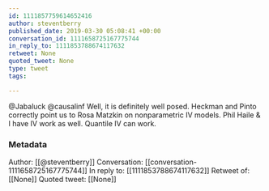 ```yaml
---
id: 1111857759614652416
author: steventberry
published_date: 2019-03-30 05:08:41 +00:00
conversation_id: 1111658725167775744
in_reply_to: 1111853788674117632
retweet: None
quoted_tweet: None
type: tweet
tags:

---
```


@Jabaluck @causalinf Well, it is definitely well posed. Heckman and Pinto correctly point us to Rosa Matzkin on nonparametric IV models. Phil Haile &amp; I have IV work as well. Quantile IV can work.

### Metadata

Author: [[@steventberry]]
Conversation: [[conversation-1111658725167775744]]
In reply to: [[1111853788674117632]]
Retweet of: [[None]]
Quoted tweet: [[None]]
